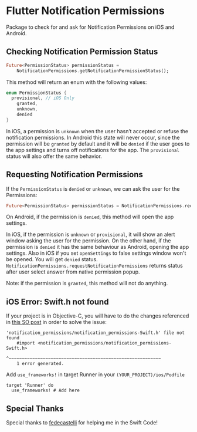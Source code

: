 # Flutter Notification Permissions
Package to check for and ask for Notification Permissions on iOS and Android.

## Checking Notification Permission Status
```dart
Future<PermissionStatus> permissionStatus =
    NotificationPermissions.getNotificationPermissionStatus();
```

This method will return an enum with the following values:

```dart
enum PermissionStatus {
  provisional, // iOS Only
	granted,
	unknown,
	denied
}
```

In iOS, a permission is `unknown` when the user hasn’t accepted or refuse the notification permissions. In Android this state will never occur, since the permission will be `granted` by default and it will be `denied` if the user goes to the app settings and turns off notifications for the app. The `provisional` status will also offer the same behavior.

## Requesting Notification Permissions
If the `PermissionStatus` is `denied` or `unknown`, we can ask the user for the Permissions:
```dart
Future<PermissionStatus> permissionStatus = NotificationPermissions.requestNotificationPermissions({NotificationSettingsIos iosSettings, bool openSettings});
```

On Android, if the permission is `denied`, this method will open the app settings.

In iOS, if the permission is `unknown` or `provisional`, it will show an alert window asking the user for the permission. On the other hand, if the permission is `denied` it has the same behaviour as Android, opening the app settings.
Also in iOS if you set `openSettings` to false settings window won't be opened. You will get `denied` status. 
`NotificationPermissions.requestNotificationPermissions` returns status after user select answer from native permission popup.

Note: if the permission is `granted`, this method will not do anything.

## iOS Error: Swift.h not found

If your project is in Objective-C, you will have to do the changes referenced in [this SO post](https://stackoverflow.com/a/53453243/4499889) in order to solve the issue:

```
'notification_permissions/notification_permissions-Swift.h' file not found
    #import <notification_permissions/notification_permissions-Swift.h>
            ^~~~~~~~~~~~~~~~~~~~~~~~~~~~~~~~~~~~~~~~~~~~~~~~~~~~~~~~~~~
    1 error generated.
```

Add `use_frameworks!` in target Runner in your `(YOUR_PROJECT)/ios/Podfile`

```
target 'Runner' do
  use_frameworks! # Add here
```

## Special Thanks
Special thanks to [fedecastelli](https://github.com/fedecastelli) for helping me in the Swift Code!
